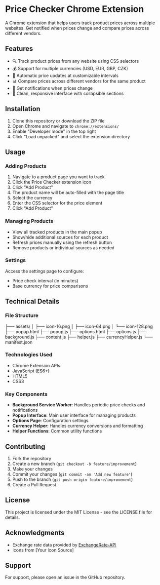 # Price Checker Chrome Extension

A Chrome extension that helps users track product prices across multiple websites. Get notified when prices change and compare prices across different vendors.

## Features

- 🔍 Track product prices from any website using CSS selectors
- 💰 Support for multiple currencies (USD, EUR, GBP, CZK)
- 🔄 Automatic price updates at customizable intervals
- 📊 Compare prices across different vendors for the same product
- 🔔 Get notifications when prices change
- 📱 Clean, responsive interface with collapsible sections

## Installation

1. Clone this repository or download the ZIP file
2. Open Chrome and navigate to `chrome://extensions/`
3. Enable "Developer mode" in the top right
4. Click "Load unpacked" and select the extension directory

## Usage

### Adding Products

1. Navigate to a product page you want to track
2. Click the Price Checker extension icon
3. Click "Add Product"
4. The product name will be auto-filled with the page title
5. Select the currency
6. Enter the CSS selector for the price element
7. Click "Add Product"

### Managing Products

- View all tracked products in the main popup
- Show/hide additional sources for each product
- Refresh prices manually using the refresh button
- Remove products or individual sources as needed

### Settings

Access the settings page to configure:
- Price check interval (in minutes)
- Base currency for price comparisons

## Technical Details

### File Structure
├── assets/
│ ├── icon-16.png
│ ├── icon-64.png
│ └── icon-128.png
├── popup.html
├── popup.js
├── options.html
├── options.js
├── background.js
├── content.js
├── helper.js
├── currencyHelper.js
└── manifest.json

### Technologies Used

- Chrome Extension APIs
- JavaScript (ES6+)
- HTML5
- CSS3

### Key Components

- **Background Service Worker**: Handles periodic price checks and notifications
- **Popup Interface**: Main user interface for managing products
- **Options Page**: Configuration settings
- **Currency Helper**: Handles currency conversions and formatting
- **Helper Functions**: Common utility functions

## Contributing

1. Fork the repository
2. Create a new branch (`git checkout -b feature/improvement`)
3. Make your changes
4. Commit your changes (`git commit -am 'Add new feature'`)
5. Push to the branch (`git push origin feature/improvement`)
6. Create a Pull Request

## License

This project is licensed under the MIT License - see the LICENSE file for details.

## Acknowledgments

- Exchange rate data provided by [ExchangeRate-API](https://www.exchangerate-api.com/)
- Icons from [Your Icon Source]

## Support

For support, please open an issue in the GitHub repository.